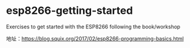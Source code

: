 # esp8266-getting-started
Exercises to get started with the ESP8266 following the book/workshop

地址：https://blog.squix.org/2017/02/esp8266-programming-basics.html
